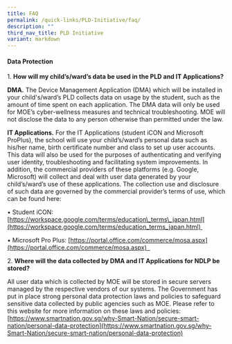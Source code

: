 ```yaml
---
title: FAQ
permalink: /quick-links/PLD-Initiative/faq/
description: ""
third_nav_title: PLD Initiative
variant: markdown
---
```

#### Data Protection

1\. **How will my child’s/ward’s data be used in the PLD and IT Applications?** 

**DMA.** The Device Management Application (DMA) which will be installed in your child's/ward’s PLD collects data on usage by the student, such as the amount of time spent on each application. The DMA data will only be used for MOE’s cyber-wellness measures and technical troubleshooting. MOE will not disclose the data to any person otherwise than permitted under the law.

**IT Applications.** For the IT Applications (student iCON and Microsoft ProPlus), the school will use your child’s/ward’s personal data such as his/her name, birth certificate number and class to set up user accounts. This data will also be used for the purposes of authenticating and verifying user identity, troubleshooting and facilitating system improvements. In addition, the commercial providers of these platforms (e.g. Google, Microsoft) will collect and deal with user data generated by your child’s/ward’s use of these applications. The collection use and disclosure of such data are governed by the commercial provider’s terms of use, which can be found here:

• Student iCON:  [https://workspace.google.com/terms/education\_terms\_japan.html](https://workspace.google.com/terms/education_terms_japan.html) 

• Microsoft Pro Plus: [https://portal.office.com/commerce/mosa.aspx](https://portal.office.com/commerce/mosa.aspx)  
  

2\. **Where will the data collected by DMA and IT Applications for NDLP be stored?** 

All user data which is collected by MOE will be stored in secure servers managed by the respective vendors of our systems. The Government has put in place strong personal data protection laws and policies to safeguard sensitive data collected by public agencies such as MOE. Please refer to this website for more information on these laws and policies: [https://www.smartnation.gov.sg/why-Smart-Nation/secure-smart-nation/personal-data-protection](https://www.smartnation.gov.sg/why-Smart-Nation/secure-smart-nation/personal-data-protection)